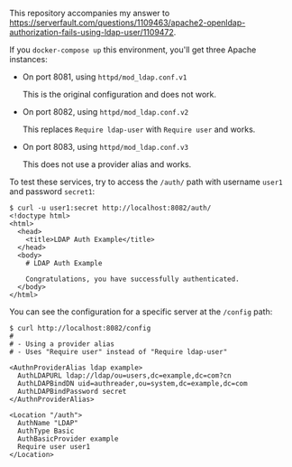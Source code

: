This repository accompanies my answer to <https://serverfault.com/questions/1109463/apache2-openldap-authorization-fails-using-ldap-user/1109472>.

If you `docker-compose up` this environment, you'll get three Apache instances:

- On port 8081, using `httpd/mod_ldap.conf.v1`

  This is the original configuration and does not work.

- On port 8082, using `httpd/mod_ldap.conf.v2`

  This replaces `Require ldap-user` with `Require user` and works.

- On port 8083, using `httpd/mod_ldap.conf.v3`

  This does not use a provider alias and works.

To test these services, try to access the `/auth/` path with username `user1` and password `secret1`:

```
$ curl -u user1:secret http://localhost:8082/auth/
<!doctype html>
<html>
  <head>
    <title>LDAP Auth Example</title>
  </head>
  <body>
    # LDAP Auth Example

    Congratulations, you have successfully authenticated.
  </body>
</html>
```

You can see the configuration for a specific server at the `/config` path:

```
$ curl http://localhost:8082/config
#
# - Using a provider alias
# - Uses "Require user" instead of "Require ldap-user"

<AuthnProviderAlias ldap example>
  AuthLDAPURL ldap://ldap/ou=users,dc=example,dc=com?cn
  AuthLDAPBindDN uid=authreader,ou=system,dc=example,dc=com
  AuthLDAPBindPassword secret
</AuthnProviderAlias>

<Location "/auth">
  AuthName "LDAP"
  AuthType Basic
  AuthBasicProvider example
  Require user user1
</Location>

```
